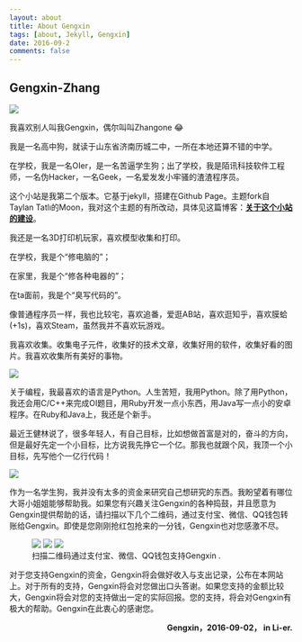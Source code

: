 ```yaml
---
layout: about
title: About Gengxin
tags: [about, Jekyll, Gengxin]
date: 2016-09-2
comments: false
---
```


## Gengxin-Zhang

<img src=" http://images2015.cnblogs.com/blog/831801/201609/831801-20160902171941011-1718858752.jpg" style="margin:auto" >

我喜欢别人叫我Gengxin，偶尔叫叫Zhangone 😂

我是一名高中狗，就读于山东省济南历城二中，一所在本地还算不错的中学。

在学校，我是一名OIer，是一名苦逼学生狗；出了学校，我是陌讯科技软件工程师，一名伪Hacker，一名Geek，一名爱发发小牢骚的渣渣程序员。

这个小站是我第二个版本。它基于jekyll，搭建在Github Page。主题fork自Taylan Tatlı的Moon，我对这个主题的有所改动，具体见这篇博客：<a href="http://zhangone.top/posts/2016/09/02/Mysite-is-Buding" target="\_blank"><strong>关于这个小站的建设</strong></a>。

我还是一名3D打印机玩家，喜欢模型收集和打印。

在学校，我是个“修电脑的”；

在家里，我是个“修各种电器的”；

在ta面前，我是个“臭写代码的”。

像普通程序员一样，我也比较宅，喜欢追番，爱逛AB站，喜欢逛知乎，喜欢膜蛤(+1s)，喜欢Steam，虽然我并不喜欢玩游戏。

我喜欢收集。收集电子元件，收集好的技术文章，收集好用的软件，收集好看的图片。我喜欢收集所有美好的事物。

<img src=" http://images2015.cnblogs.com/blog/831801/201609/831801-20160902171941011-1718858752.jpg" style="margin:auto" >

关于编程，我最喜欢的语言是Python。人生苦短，我用Python。除了用Python，我还会用C/C++来完成OI题目，用Ruby开发一点小东西，用Java写一点小的安卓程序。在Ruby和Java上，我还是个新手。

最近王健林说了，很多年轻人，有自己目标，比如想做首富是对的，奋斗的方向，但是最好先定一个小目标，比方说我先挣它一个亿。那我也就跟个风，我顶一个小目标，先写他个一亿行代码！

<img src=" http://images2015.cnblogs.com/blog/831801/201609/831801-20160902171941011-1718858752.jpg" style="margin:auto" >

<a name="help"></a>
<a name="打赏"></a>
<a name="捐助"></a>
<a name="帮助"></a>
作为一名学生狗，我并没有太多的资金来研究自己想研究的东西。我盼望着有哪位大哥小姐姐能够帮助我。如果您有兴趣关注Gengxin的各种捣鼓，并且愿意为Gengxin提供帮助的话，请扫描以下几个二维码，通过支付宝、微信、QQ钱包转账给Gengxin。即使是您刚刚抢红包抢来的一分钱，Gengxin也对您感激不尽。

<figure class="third">
	<a href="http://images2015.cnblogs.com/blog/831801/201609/831801-20160902174726480-807683705.jpg"><img src="http://images2015.cnblogs.com/blog/831801/201609/831801-20160902174726480-807683705.jpg"></a>
	<a href="http://images2015.cnblogs.com/blog/831801/201609/831801-20160902174744230-923462678.jpg"><img src="http://images2015.cnblogs.com/blog/831801/201609/831801-20160902174744230-923462678.jpg"></a>
	<a href="http://images2015.cnblogs.com/blog/831801/201609/831801-20160902174736558-773088411.jpg"><img src="http://images2015.cnblogs.com/blog/831801/201609/831801-20160902174736558-773088411.jpg"></a>
	<figcaption>扫描二维码通过支付宝、微信、QQ钱包支持Gengxin .</figcaption>
</figure>

对于您支持Gengxin的资金，Gengxin将会做好收入与支出记录，公布在本网站上。对于所有的支持，Gengxin将会对您做出口头答谢。如果您支持的金额比较大，Gengxin将会对您的支持做出一定的实际回报。您的支持，将会对Gengxin有极大的帮助。Gengxin在此衷心的感谢您。

<p align="right"><strong>Gengxin，2016-09-02， in Li-er.</strong></p>
